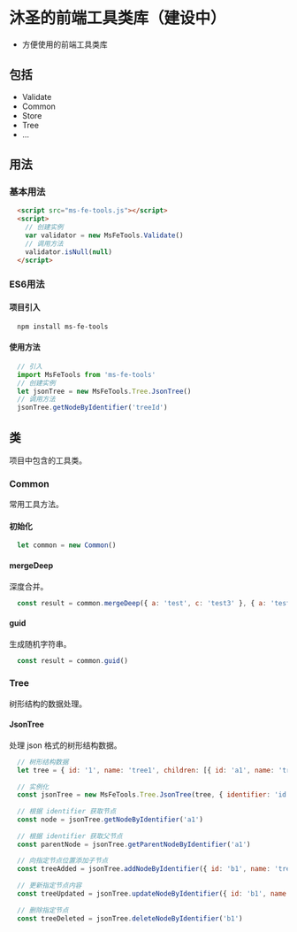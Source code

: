 # 沐圣的前端工具类库（建设中）
  * 方便使用的前端工具类库

## 包括
  * Validate
  * Common
  * Store
  * Tree
  * ...

## 用法
### 基本用法
```html
  <script src="ms-fe-tools.js"></script>
  <script>
    // 创建实例
    var validator = new MsFeTools.Validate()
    // 调用方法
    validator.isNull(null)
  </script>
```
### ES6用法
#### 项目引入
```
  npm install ms-fe-tools
```
#### 使用方法
```javascript
  // 引入
  import MsFeTools from 'ms-fe-tools'
  // 创建实例
  let jsonTree = new MsFeTools.Tree.JsonTree()
  // 调用方法
  jsonTree.getNodeByIdentifier('treeId')
```

## 类
  项目中包含的工具类。

### Common
  常用工具方法。
#### 初始化
```javascript
  let common = new Common()
```
#### mergeDeep
  深度合并。
```javascript
  const result = common.mergeDeep({ a: 'test', c: 'test3' }, { a: 'test1', b: 'test2' })
```
#### guid
  生成随机字符串。
```javascript
  const result = common.guid()
```

### Tree
  树形结构的数据处理。
#### JsonTree
  处理 json 格式的树形结构数据。
```javascript
  // 树形结构数据
  let tree = { id: '1', name: 'tree1', children: [{ id: 'a1', name: 'treea1' }] }
  
  // 实例化
  const jsonTree = new MsFeTools.Tree.JsonTree(tree, { identifier: 'id', childrenIdentifier: 'children' })
  
  // 根据 identifier 获取节点
  const node = jsonTree.getNodeByIdentifier('a1')
  
  // 根据 identifier 获取父节点
  const parentNode = jsonTree.getParentNodeByIdentifier('a1')
  
  // 向指定节点位置添加子节点
  const treeAdded = jsonTree.addNodeByIdentifier({ id: 'b1', name: 'treeb1' }, 'a1')
  
  // 更新指定节点内容
  const treeUpdated = jsonTree.updateNodeByIdentifier({ id: 'b1', name: 'updated treeb1' }, 'b1')
  
  // 删除指定节点
  const treeDeleted = jsonTree.deleteNodeByIdentifier('b1')
```